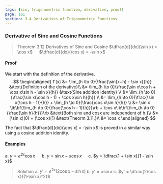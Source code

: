 ```yaml
---
tags: [sin, trigonometric function, derivative, proof]
page: 161
section: 3.4 Derivatives of Trigonometric Functions
---
```


### Derivative of Sine and Cosine Functions
>Theorem 3.12 Derivatives of Sine and Cosine
$\dfrac{d}{dx}(\sin x) = \cos x$ &emsp; $\dfrac{d}{dx}(\cos x) = -\sin x$

#### Proof
We start with the definition of the derivative.
$$
\begin{aligned}
f'(x) &= \lim_{h \to 0}{\frac{\sin(x+h) - \sin x}{h}} &\text{Definition of the derivative}\\
&= \lim_{h \to 0}{\frac{\sin x\cos h + \cos x\sin h - \sin x}{h}} &\text{Sine addition identity} \\
&= \lim_{h \to 0}{\frac{\sin x(\cos h - 1) + \cos x\sin h}{h}} \\
&= \lim_{h \to 0}{\frac{\sin x(\cos h - 1)}{h}} + \lim_{h \to 0}{\frac{\cos x\sin h}{h}} \\
&= \sin x \lb\bf{\lim_{h \to 0}{\frac{\cos h - 1}{h}}}\rb + \cos x\lb\bf{\lim_{h \to 0}{\frac{\sin h}{h}}}\rb &\text{Both sinx and cosx are independent of h.}\\
&= (\sin x)(0) + (\cos x)(1) &\text{Theorm 3.11.}\\
&= \cos x
\end{aligned}
$$

The fact that $\dfrac{d}{dx}(\cos x) = -\sin x$ is proved in a similar way using a cosine addition identity.

#### Examples
a. $y=e^{2x}\cos x$ &emsp; b. $y=\sin x - x\cos x$ &emsp; c. $y = \dfrac{1 + \sin x}{1 - \sin x}$
>Solution
a. $y' = e^{2x}(2\cos x - \sin x)$
b. $y' = x\sin x$
c. $y' = \dfrac{2\cos x}{(1-\sin x)^2}$
